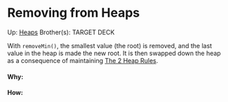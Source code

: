 # Removing from Heaps

Up: [Heaps](heaps)
Brother(s):
TARGET DECK

With `removeMin()`, the smallest value (the root) is removed, and the last value in the heap is made the new root. It is then swapped down the heap as a consequence of maintaining [The 2 Heap Rules](the_2_heap_rules).




































#### Why:
#### How:









